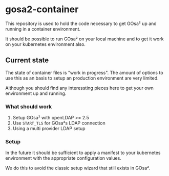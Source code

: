 # gosa2-container

This repository is used to hold the code
necessary to get GOsa² up and running in a container
environment.

It should be possible to run GOsa² on your local machine
and to get it work on your kubernetes environment also.

## Current state

The state of container files is "work in progress".
The amount of options to use this as an basis to
setup an production environment are very limited.

Although you should find any interessting pieces here
to get your own environment up and running.

### What should work

1. Setup GOsa² with openLDAP >= 2.5
2. Use `START_TLS` for GOsa²s LDAP connection
3. Using a multi provider LDAP setup

### Setup

In the future it should be sufficient to apply a
manifest to your kubernetes environment with the
appropriate configuration values.

We do this to avoid the classic setup wizard that
still exists in GOsa².